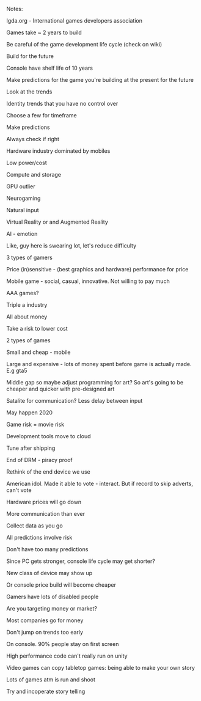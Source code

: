 Notes:


Igda.org - International games developers association

Games take ~ 2 years to build

Be careful of the game development life cycle (check on wiki)

Build for the future

Console have shelf life of 10 years

Make predictions for the game you're building at the present for the future



Look at the trends

Identity trends that you have no control over

Choose a few for timeframe

Make predictions

Always check if right


Hardware industry dominated by mobiles

Low power/cost

Compute and storage


GPU outlier

Neurogaming

Natural input

Virtual Reality or and Augmented Reality

AI - emotion

Like, guy here is swearing lot, let's reduce difficulty


3 types of gamers

Price (in)sensitive - (best graphics and hardware) performance for price

Mobile game - social, casual, innovative. Not willing to pay much


AAA games?

Triple a industry

All about money

Take a risk to lower cost


2 types of games

Small and cheap - mobile


Large and expensive - lots of money spent before game is actually made. E.g gta5

Middle gap so maybe adjust programming for art? So art's going to be cheaper and quicker with pre-designed art


Satalite for communication? Less delay between input

May happen 2020


Game risk = movie risk

Development tools move to cloud

Tune after shipping

End of DRM - piracy proof

Rethink of the end device we use


American idol. Made it able to vote - interact. But if record to skip adverts, can't vote


Hardware prices will go down

More communication than ever

Collect data as you go

All predictions involve risk

Don't have too many predictions

Since PC gets stronger, console life cycle may get shorter?

New class of device may show up

Or console price build will become cheaper

Gamers have lots of disabled people


Are you targeting money or market?

Most companies go for money

Don't jump on trends too early

On console.  90% people stay on first screen

High performance code can't really run on unity

Video games can copy tabletop games: being able to make your own story

Lots of games atm is run and shoot

Try and incoperate story telling
